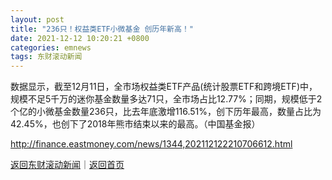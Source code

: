 ```yaml
---
layout: post
title: "236只！权益类ETF小微基金 创历年新高！"
date: 2021-12-12 10:20:21 +0800
categories: emnews
tags: 东财滚动新闻
---
```


数据显示，截至12月11日，全市场权益类ETF产品(统计股票ETF和跨境ETF)中，规模不足5千万的迷你基金数量多达71只，全市场占比12.77%；同期，规模低于2个亿的小微基金数量236只，比去年底激增116.51%，创下历年最高，数量占比为42.45%，也创下了2018年熊市结束以来的最高。（中国基金报）

<http://finance.eastmoney.com/news/1344,202112122210706612.html>

[返回东财滚动新闻](//finews.withounder.com/emnews/)｜[返回首页](//finews.withounder.com/)